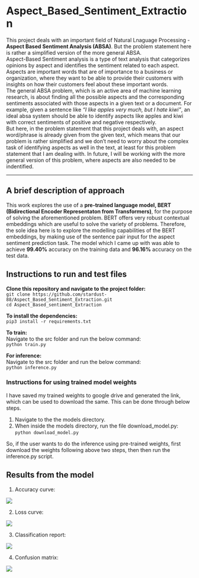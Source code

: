 # Aspect_Based_Sentiment_Extraction

This project deals with an important field of Natural Lnaguage Processing - <b>Aspect Based Sentiment Analysis (ABSA)</b>. But the problem statement here is rather a simplified version of the more general ABSA.<br>
Aspect-Based Sentiment analysis is a type of text analysis that categorizes opinions by aspect and identifies the sentiment related to each aspect. Aspects are important words that are of importance to a business or organization, where they want to be able to provide their customers with insights on how their customers feel about these important words.<br>
The general ABSA problem, which is an active area of machine learning research, is about finding all the possible aspects and the corresponding sentiments associated with those aspects in a given text or a document. For example, given a sentence like *“I like apples very much, but I hate kiwi”*, an ideal absa system should be able to identify aspects like apples and kiwi with correct sentiments of positive and negative respectively.<br>
But here, in the problem statement that this project deals with, an aspect word/phrase is already given from the given text, which means that our problem is rather simplified and we don’t need to worry about the complex task of identifying aspects as well in the text, at least for this problem statement that I am dealing with. In future, I will be working with the more general version of this problem, where aspects are also needed to be indentified.<hr>

## A brief description of approach
This work explores the use of a **pre-trained language model, BERT (Bidirectional Encoder Representaton from Transformers)**, for the purpose of solving the aforementioned problem. BERT offers very robust contextual embeddings which are useful to solve the variety of problems. Therefore, the sole idea here is to explore the modelling capabilities of the BERT embeddings, by making use of the sentence pair input for the aspect sentiment prediction task. The model which I came up with was able to achieve **99.40%** accuracy on the training data and **96.16%** accuracy on the test data.

## Instructions to run and test files
**Clone this repository and navigate to the project folder:** <br>
```git clone https://github.com/stardust-88/Aspect_Based_Sentiment_Extraction.git```<br>
```cd Aspect_Based_sentiment_Extraction```

**To install the dependencies:** <br>
```pip3 install -r requirements.txt```

**To train:** <br>
Navigate to the src folder and run the below command:<br>
```python train.py```

**For inference:** <br>
Navigate to the src folder and run the below command:<br>
```python inference.py```

### Instructions for using trained model weights
I have saved my trained weights to google drive and generated the link, which can be used to download the same. This can be done through below steps.<br>
1. Navigate to the the models directory.
2. When inside the models directory, run the file download_model.py: ```python download_model.py```

So, if the user wants to do the inference using pre-trained weights, first download the weights following above two steps, then then run the inference.py script.

## Results from the model

1. Accuracy curve:
<img src="img/accuracy_curve.png">

2. Loss curve:
<img src="img/loss_curve.png">

3. Classification report:
<img src="img/classification_report.png">

4. Confusion matrix:
<img src="img/confusion_matrix.png">






